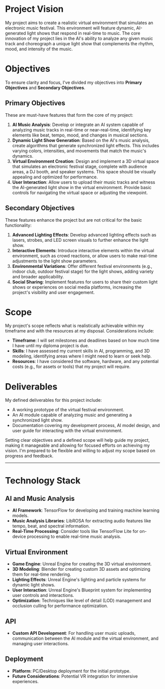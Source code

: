 # Project Vision

My project aims to create a realistic virtual environment that simulates an electronic music festival. This environment will feature dynamic, AI-generated light shows that respond in real-time to music. The core innovation of my project lies in the AI's ability to analyze any given music track and choreograph a unique light show that complements the rhythm, mood, and intensity of the music.

# Objectives

To ensure clarity and focus, I've divided my objectives into **Primary Objectives** and **Secondary Objectives**.

## Primary Objectives

These are must-have features that form the core of my project:

1. **AI Music Analysis**: Develop or integrate an AI system capable of analyzing music tracks in real-time or near-real-time, identifying key elements like beat, tempo, mood, and changes in musical sections.
2. **Dynamic Light Show Generation**: Based on the AI's music analysis, create algorithms that generate synchronized light effects. This includes varying colors, intensities, and movements that match the music's dynamics.
3. **Virtual Environment Creation**: Design and implement a 3D virtual space that simulates an electronic festival stage, complete with audience areas, a DJ booth, and speaker systems. This space should be visually appealing and optimized for performance.
4. **User Interaction**: Allow users to upload their music tracks and witness the AI-generated light show in the virtual environment. Provide basic controls for navigating the virtual space or adjusting the viewpoint.

## Secondary Objectives

These features enhance the project but are not critical for the basic functionality:

1. **Advanced Lighting Effects**: Develop advanced lighting effects such as lasers, strobes, and LED screen visuals to further enhance the light show.
2. **Interactive Elements**: Introduce interactive elements within the virtual environment, such as crowd reactions, or allow users to make real-time adjustments to the light show parameters.
3. **Environmental Variations**: Offer different festival environments (e.g., indoor club, outdoor festival stage) for the light shows, adding variety and broader applicability.
4. **Social Sharing**: Implement features for users to share their custom light shows or experiences on social media platforms, increasing the project's visibility and user engagement.

# Scope

My project's scope reflects what is realistically achievable within my timeframe and with the resources at my disposal. Considerations include:

- **Timeframe**: I will set milestones and deadlines based on how much time I have until my diploma project is due.
- **Skills**: I have assessed my current skills in AI, programming, and 3D modeling, identifying areas where I might need to learn or seek help.
- **Resources**: I have considered the software, hardware, and any potential costs (e.g., for assets or tools) that my project will require.

# Deliverables

My defined deliverables for this project include:

- A working prototype of the virtual festival environment.
- An AI module capable of analyzing music and generating a synchronized light show.
- Documentation covering my development process, AI model design, and user guide for interacting with the virtual environment.

Setting clear objectives and a defined scope will help guide my project, making it manageable and allowing for focused efforts on achieving my vision. I'm prepared to be flexible and willing to adjust my scope based on progress and feedback.

--------------------

# Technology Stack

## AI and Music Analysis

- **AI Framework**: TensorFlow for developing and training machine learning models.
- **Music Analysis Libraries**: LibROSA for extracting audio features like tempo, beat, and spectral information.
- **Real-Time Processing**: Consider tools like TensorFlow Lite for on-device processing to enable real-time music analysis.

## Virtual Environment

- **Game Engine**: Unreal Engine for creating the 3D virtual environment.
- **3D Modeling**: Blender for creating custom 3D assets and optimizing them for real-time rendering.
- **Lighting Effects**: Unreal Engine's lighting and particle systems for dynamic light shows.
- **User Interaction**: Unreal Engine's Blueprint system for implementing user controls and interactions.
- **Optimization**: Techniques like level of detail (LOD) management and occlusion culling for performance optimization.

## API 

- **Custom API Development**: For handling user music uploads, communication between the AI module and the virtual environment, and managing user interactions.

## Deployment

- **Platform**: PC/Desktop deployment for the initial prototype.
- **Future Considerations**: Potential VR integration for immersive experiences.
